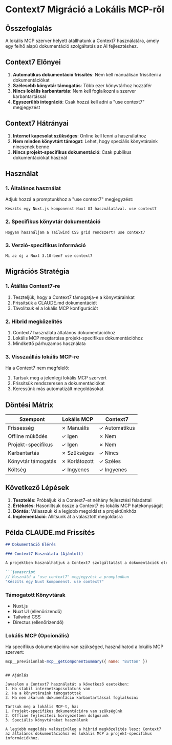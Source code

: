 # Context7 Migráció a Lokális MCP-ről

## Összefoglalás

A lokális MCP szerver helyett átállhatunk a Context7 használatára, amely egy felhő alapú dokumentáció szolgáltatás az AI fejlesztéshez.

## Context7 Előnyei

1. **Automatikus dokumentáció frissítés**: Nem kell manuálisan frissíteni a dokumentációkat
2. **Szélesebb könyvtár támogatás**: Több ezer könyvtárhoz hozzáfér
3. **Nincs lokális karbantartás**: Nem kell foglalkozni a szerver karbantartással
4. **Egyszerűbb integráció**: Csak hozzá kell adni a "use context7" megjegyzést

## Context7 Hátrányai

1. **Internet kapcsolat szükséges**: Online kell lenni a használathoz
2. **Nem minden könyvtárt támogat**: Lehet, hogy speciális könyvtáraink nincsenek benne
3. **Nincs projekt-specifikus dokumentáció**: Csak publikus dokumentációkat használ

## Használat

### 1. Általános használat
Adjuk hozzá a promptunkhoz a "use context7" megjegyzést:

```
Készíts egy Nuxt.js komponenst Nuxt UI használatával. use context7
```

### 2. Specifikus könyvtár dokumentáció
```
Hogyan használjam a Tailwind CSS grid rendszert? use context7
```

### 3. Verzió-specifikus információ
```
Mi az új a Nuxt 3.10-ben? use context7
```

## Migrációs Stratégia

### 1. Átállás Context7-re
1. Teszteljük, hogy a Context7 támogatja-e a könyvtárainkat
2. Frissítsük a CLAUDE.md dokumentációt
3. Távolítsuk el a lokális MCP konfigurációt

### 2. Hibrid megközelítés
1. Context7 használata általános dokumentációhoz
2. Lokális MCP megtartása projekt-specifikus dokumentációhoz
3. Mindkettő párhuzamos használata

### 3. Visszaállás lokális MCP-re
Ha a Context7 nem megfelelő:
1. Tartsuk meg a jelenlegi lokális MCP szervert
2. Frissítsük rendszeresen a dokumentációkat
3. Keressünk más automatizált megoldásokat

## Döntési Mátrix

| Szempont | Lokális MCP | Context7 |
|----------|-------------|----------|
| Frissesség | ✗ Manuális | ✓ Automatikus |
| Offline működés | ✓ Igen | ✗ Nem |
| Projekt-specifikus | ✓ Igen | ✗ Nem |
| Karbantartás | ✗ Szükséges | ✓ Nincs |
| Könyvtár támogatás | ✗ Korlátozott | ✓ Széles |
| Költség | ✓ Ingyenes | ✓ Ingyenes |

## Következő Lépések

1. **Tesztelés**: Próbáljuk ki a Context7-et néhány fejlesztési feladattal
2. **Értékelés**: Hasonlítsuk össze a Context7 és lokális MCP hatékonyságát
3. **Döntés**: Válasszuk ki a legjobb megoldást a projektünkhöz
4. **Implementáció**: Állítsunk át a választott megoldásra

## Példa CLAUDE.md Frissítés

```markdown
## Dokumentáció Elérés

### Context7 Használata (Ajánlott)

A projektben használhatjuk a Context7 szolgáltatást a dokumentációk eléréséhez:

```javascript
// Használd a "use context7" megjegyzést a promptodban
"Készíts egy Nuxt komponenst. use context7"
```

### Támogatott Könyvtárak
- Nuxt.js
- Nuxt UI (ellenőrizendő)
- Tailwind CSS
- Directus (ellenőrizendő)

### Lokális MCP (Opcionális)

Ha specifikus dokumentációra van szükséged, használhatod a lokális MCP szervert:

```javascript
mcp__previsionlab-mcp__getComponentSummary({ name: "Button" })
```
```

## Ajánlás

Javaslom a Context7 használatát a következő esetekben:
1. Ha stabil internetkapcsolatunk van
2. Ha a könyvtáraink támogatottak
3. Ha nem akarunk dokumentáció karbantartással foglalkozni

Tartsuk meg a lokális MCP-t, ha:
1. Projekt-specifikus dokumentációra van szükségünk
2. Offline fejlesztési környezetben dolgozunk
3. Speciális könyvtárakat használunk

A legjobb megoldás valószínűleg a hibrid megközelítés lesz: Context7 az általános dokumentációhoz és lokális MCP a projekt-specifikus információkhoz.